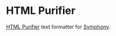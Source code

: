 # HTML Purifier

[HTML Purifier][1] text formatter for [Symphony][2].

[1]: http://htmlpurifier.org
[2]: http://getsymphony.com
